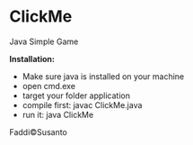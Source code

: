 # ClickMe

Java Simple Game

<b>Installation:</b>
<ul>
  <li>Make sure java is installed on your machine</li>
  <li>open cmd.exe</li>
  <li>target your folder application</li>
  <li>compile first: javac ClickMe.java</li>
  <li>run it: java ClickMe</li>
</ul>

Faddi&copy;Susanto
